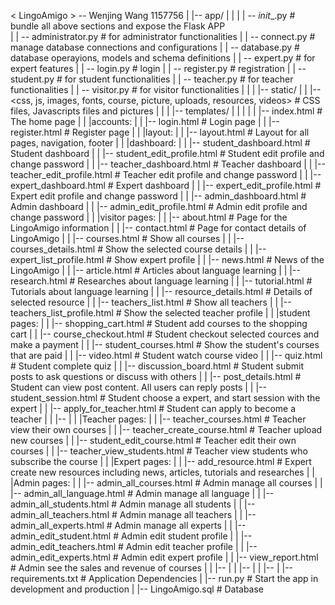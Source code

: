 < LingoAmigo > -- Wenjing Wang 1157756
   |
   |-- app/
   |    |
   |    | -- _init__.py                     # bundle all above sections and expose the Flask APP  
   |    | -- administrator.py               # for administrator functionalities
   |    | -- connect.py                     # manage database connections and configurations
   |    | -- database.py                    #  database operayions, models and schema definitions
   |    | -- expert.py                      # for expert features
   |    | -- login.py                       # login
   |    | -- register.py                    # registration
   |    | -- student.py                     # for student functionalities
   |    | -- teacher.py                     # for teacher functionalities
   |    | -- visitor.py                     # for visitor functionalities
   |    |
   |    |-- static/
   |    |    |-- <css, js, images, fonts, course, picture, uploads, resources, videos>         # CSS files, Javascripts files and pictures
   |    |
   |    |-- templates/
   |    |    |
   |    |    |-- index.html                      # The home page
   |    |    |accounts:
   |    |    |-- login.html                      # Login page
   |    |    |-- register.html                   # Register page
   |    |    |layout:
   |    |    |-- layout.html                      # Layout for all pages, navigation, footer
   |    |    |dashboard:
   |    |    |-- student_dashboard.html                      # Student dashboard
   |    |    |-- student_edit_profile.html                      # Student edit profile and change password
   |    |    |-- teacher_dashboard.html                      # Teacher dashboard
   |    |    |-- teacher_edit_profile.html                      # Teacher edit profile and change password
   |    |    |-- expert_dashboard.html                      # Expert dashboard
   |    |    |-- expert_edit_profile.html                      # Expert edit profile and change password
   |    |    |-- admin_dashboard.html                      # Admin dashboard
   |    |    |-- admin_edit_profile.html                      # Admin  edit profile and change password
   |    |    |visitor pages:
   |    |    |-- about.html                      # Page for the LingoAmigo information
   |    |    |-- contact.html                      # Page for contact details of LingoAmigo
   |    |    |-- courses.html                      # Show all courses
   |    |    |-- courses_details.html                      # Show the selected course details
   |    |    |-- expert_list_profile.html                      # Show expert profile
   |    |    |-- news.html                      # News of the LingoAmigo
   |    |    |-- article.html                      # Articles about language learning
   |    |    |-- research.html                      # Researches about language learning
   |    |    |-- tutorial.html                      # Tutorials about language learning
   |    |    |-- resource_details.html                      # Details of selected resource
   |    |    |-- teachers_list.html                      # Show all teachers
   |    |    |-- teachers_list_profile.html                      # Show the selected teacher profile
   |    |    |student pages:
   |    |    |-- shopping_cart.html                      # Student add courses to the shopping cart
   |    |    |-- course_checkout.html                      # Student checkout selected cources and make a payment
   |    |    |-- student_courses.html                      # Show the student's courses that are paid
   |    |    |-- video.html                      # Student watch course video
   |    |    |-- quiz.html                        # Student complete quiz
   |    |    |-- discussion_board.html         # Student submit posts to ask questions or discuss with others
   |    |    |-- post_details.html             # Student can view post content. All users can reply posts
   |    |    |-- student_session.html             # Student choose a expert, and start session with the expert
   |    |    |-- apply_for_teacher.html          # Student can apply to become a teacher
   |    |    |-- 
   |    |    |Teacher pages:
   |    |    |-- teacher_courses.html          # Teacher view their own courses
   |    |    |-- teacher_create_course.html    # Teacher upload new courses
   |    |    |-- student_edit_course.html      # Teacher edit their own courses
   |    |    |-- teacher_view_students.html    # Teacher view students who subscribe the course
   |    |    |Expert pages:
   |    |    |-- add_resource.html             # Expert create new resources including news, articles, tutorials and researches
   |    |    |Admin pages:
   |    |    |-- admin_all_courses.html          # Admin manage all courses
   |    |    |-- admin_all_language.html         # Admin manage all language
   |    |    |-- admin_all_students.html         # Admin manage all students
   |    |    |-- admin_all_teachers.html         # Admin manage all teachers
   |    |    |-- admin_all_experts.html         # Admin manage all experts
   |    |    |-- admin_edit_student.html        # Admin edit student profile
   |    |    |-- admin_edit_teachers.html         # Admin edit teacher profile
   |    |    |-- admin_edit_experts.html         # Admin edit expert profile
   |    |    |-- view_report.html           # Admin see the sales and revenue of courses
   |    |    |-- 
   |    |    |-- 
   |    |    |-- 
   |
   |-- requirements.txt                    # Application Dependencies
   |
   |-- run.py                              # Start the app in development and production
   |
   |-- LingoAmigo.sql                    # Database



